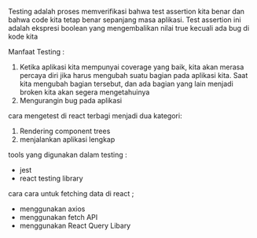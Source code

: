 Testing adalah proses memverifikasi bahwa test assertion kita benar dan bahwa code kita tetap benar sepanjang masa aplikasi.
Test assertion ini adalah ekspresi boolean yang mengembalikan nilai true kecuali ada bug di kode kita

Manfaat Testing : 
1. Ketika aplikasi kita mempunyai coverage yang baik, kita akan merasa percaya diri jika harus mengubah suatu bagian pada aplikasi kita. 
Saat kita mengubah bagian tersebut, dan ada bagian yang lain menjadi broken kita akan segera mengetahuinya
2. Mengurangin bug pada aplikasi

cara mengetest di react terbagi menjadi dua kategori:
1. Rendering component trees
2. menjalankan aplikasi lengkap

tools yang digunakan dalam testing :
- jest
- react testing library

cara cara untuk fetching data di react ;
- menggunakan axios
- menggunakan fetch API
- menggunakan React Query Libary
